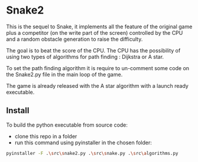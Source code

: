 # Snake2
This is the sequel to Snake, it implements all the feature of the original game plus a competitor (on the write part of the screen) controlled by the CPU and a random obstacle generation to raise the difficulty. 

The goal is to beat the score of the CPU. The CPU has the possibility of using two types of algorithms for path finding : Dijkstra or A star.

To set the path finding algorithm it is require to un-comment some code on the Snake2.py file in the main loop of the game.

The game is already released with the A star algorithm with a launch ready executable.

## Install
To build the python executable from source code: 
- clone this repo in a folder
- run this command using pyinstaller in the chosen folder:
```bash
pyinstaller -F .\src\snake2.py .\src\snake.py .\src\algorithms.py
```
